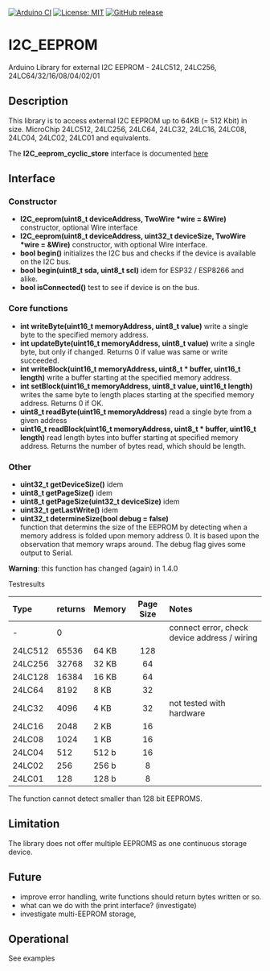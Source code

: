 
[![Arduino CI](https://github.com/RobTillaart/I2C_EEPROM/workflows/Arduino%20CI/badge.svg)](https://github.com/marketplace/actions/arduino_ci)
[![License: MIT](https://img.shields.io/badge/license-MIT-green.svg)](https://github.com/RobTillaart/I2C_EEPROM/blob/master/LICENSE)
[![GitHub release](https://img.shields.io/github/release/RobTillaart/I2C_EEPROM.svg?maxAge=3600)](https://github.com/RobTillaart/I2C_EEPROM/releases)

# I2C_EEPROM

Arduino Library for external I2C EEPROM - 24LC512, 24LC256, 24LC64/32/16/08/04/02/01

## Description

This library is to access external I2C EEPROM up to 64KB (= 512 Kbit) in size.
MicroChip 24LC512, 24LC256, 24LC64, 24LC32, 24LC16, 24LC08, 24LC04, 24LC02, 24LC01 and equivalents.


The **I2C_eeprom_cyclic_store** interface is documented [here](README_cyclic_store.md)


## Interface

### Constructor

- **I2C_eeprom(uint8_t deviceAddress, TwoWire \*wire = &Wire)** constructor, optional Wire interface
- **I2C_eeprom(uint8_t deviceAddress, uint32_t deviceSize, TwoWire \*wire = &Wire)** constructor, with optional Wire interface.
- **bool begin()** initializes the I2C bus and checks if the device is available on the I2C bus.
- **bool begin(uint8_t sda, uint8_t scl)** idem for ESP32 / ESP8266 and alike.
- **bool isConnected()** test to see if device is on the bus.


### Core functions

- **int writeByte(uint16_t memoryAddress, uint8_t value)** write a single byte to the specified memory address.
- **int updateByte(uint16_t memoryAddress, uint8_t value)** write a single byte, but only if changed. Returns 0 if value was same or write succeeded.
- **int writeBlock(uint16_t memoryAddress, uint8_t \* buffer, uint16_t length)** write a buffer starting at the specified memory address. 
- **int setBlock(uint16_t memoryAddress, uint8_t value, uint16_t length)** writes the same byte to length places starting at the specified memory address. Returns 0 if OK.
- **uint8_t readByte(uint16_t memoryAddress)** read a single byte from a given address
- **uint16_t readBlock(uint16_t memoryAddress, uint8_t \* buffer, uint16_t length)** read length bytes into buffer starting at specified memory address. Returns the number of bytes read, which should be length.


### Other

- **uint32_t getDeviceSize()** idem
- **uint8_t  getPageSize()** idem
- **uint8_t  getPageSize(uint32_t deviceSize)** idem
- **uint32_t getLastWrite()** idem
- **uint32_t determineSize(bool debug = false)**  
function that determins the size of the EEPROM by detecting when a memory address is folded upon memory address 0. 
It is based upon the observation that memory wraps around. 
The debug flag gives some output to Serial.

**Warning**: this function has changed (again) in 1.4.0 

Testresults 

| Type    | returns |  Memory  | Page Size | Notes |
|:--------|:--------|:---------|:-----:|:------|
|  -      |    0    |          |       | connect error, check device address / wiring |
| 24LC512 |  65536  |  64 KB   |  128  |       |
| 24LC256 |  32768  |  32 KB   |   64  |       |
| 24LC128 |  16384  |  16 KB   |   64  |       |
| 24LC64  |   8192  |   8 KB   |   32  |       |
| 24LC32  |   4096  |   4 KB   |   32  | not tested with hardware |
| 24LC16  |   2048  |   2 KB   |   16  |       |
| 24LC08  |   1024  |   1 KB   |   16  |       |
| 24LC04  |    512  |  512 b   |   16  |       |
| 24LC02  |    256  |  256 b   |    8  |       |
| 24LC01  |    128  |  128 b   |    8  |       |

The function cannot detect smaller than 128 bit EEPROMS.


## Limitation

The library does not offer multiple EEPROMS as one continuous storage device.


## Future

- improve error handling, write functions should return bytes written or so.
- what can we do with the print interface? (investigate)
- investigate multi-EEPROM storage, 


## Operational

See examples

